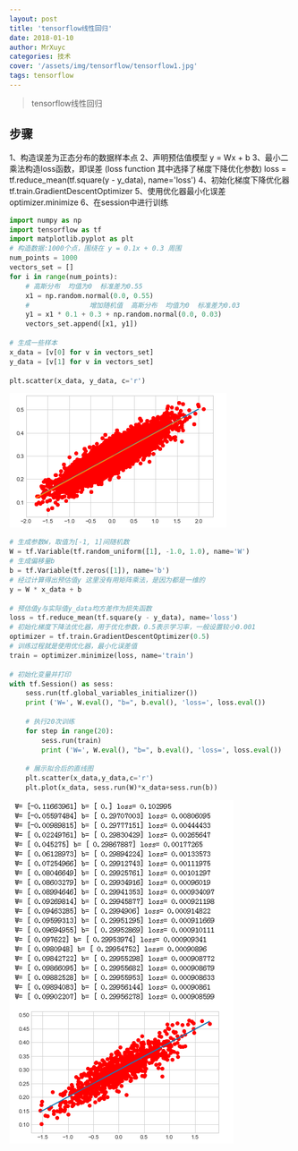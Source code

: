 ```yaml
---
layout: post
title: 'tensorflow线性回归'
date: 2018-01-10
author: MrXuyc
categories: 技术
cover: '/assets/img/tensorflow/tensorflow1.jpg'
tags: tensorflow
---
```

> tensorflow线性回归

## 步骤
1、构造误差为正态分布的数据样本点
2、声明预估值模型 y = Wx + b
3、最小二乘法构造loss函数，即误差  (loss function  其中选择了梯度下降优化参数) loss = tf.reduce_mean(tf.square(y - y_data), name='loss')
4、初始化梯度下降优化器  tf.train.GradientDescentOptimizer
5、使用优化器最小化误差  optimizer.minimize
6、在session中进行训练

```python
import numpy as np
import tensorflow as tf
import matplotlib.pyplot as plt
# 构造数据:1000个点，围绕在 y = 0.1x + 0.3 周围
num_points = 1000
vectors_set = []
for i in range(num_points):
    # 高斯分布  均值为0  标准差为0.55  
    x1 = np.random.normal(0.0, 0.55)
    #               增加随机值  高斯分布  均值为0  标准差为0.03  
    y1 = x1 * 0.1 + 0.3 + np.random.normal(0.0, 0.03)
    vectors_set.append([x1, y1])

# 生成一些样本
x_data = [v[0] for v in vectors_set]
y_data = [v[1] for v in vectors_set]

plt.scatter(x_data, y_data, c='r')

```

![](/assets/img/tensorflow/data/linear/1.jpg)


```python
# 生成参数W，取值为[-1, 1]间随机数
W = tf.Variable(tf.random_uniform([1], -1.0, 1.0), name='W')
# 生成偏移量b
b = tf.Variable(tf.zeros([1]), name='b')
# 经过计算得出预估值y 这里没有用矩阵乘法，是因为都是一维的
y = W * x_data + b

# 预估值y与实际值y_data均方差作为损失函数
loss = tf.reduce_mean(tf.square(y - y_data), name='loss')
# 初始化梯度下降法优化器，用于优化参数，0.5表示学习率，一般设置较小0.001
optimizer = tf.train.GradientDescentOptimizer(0.5)
# 训练过程就是使用优化器，最小化误差值
train = optimizer.minimize(loss, name='train')

# 初始化变量并打印
with tf.Session() as sess:
    sess.run(tf.global_variables_initializer())
    print ('W=', W.eval(), "b=", b.eval(), 'loss=', loss.eval())

    # 执行20次训练
    for step in range(20):
        sess.run(train)
        print ('W=', W.eval(), "b=", b.eval(), 'loss=', loss.eval())

    # 展示拟合后的直线图
    plt.scatter(x_data,y_data,c='r')
    plt.plot(x_data, sess.run(W)*x_data+sess.run(b))

```

![](/assets/img/tensorflow/data/linear/2.jpg)
